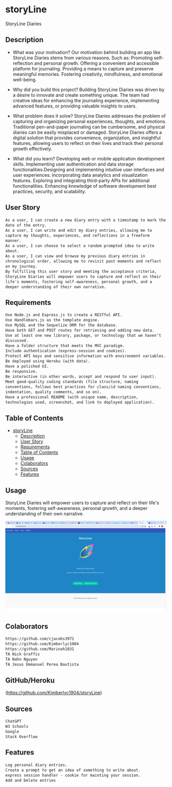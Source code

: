 # storyLine
StoryLine Diaries 

## Description

- What was your motivation? Our motivation behind building an app like StoryLine Diaries stems from various reasons. Such as: Promoting self-reflection and personal growth. Offering a convenient and accessible platform for journaling. Providing a means to capture and preserve meaningful memories. Fostering creativity, mindfulness, and emotional well-being.

- Why did you build this project? Building StoryLine Diaries was driven by a desire to innovate and create something unique. The team had creative ideas for enhancing the journaling experience, implementing advanced features, or providing valuable insights to users.
  
- What problem does it solve? StoryLine Diaries addresses the problem of capturing and organizing personal experiences, thoughts, and emotions. Traditional pen-and-paper journaling can be cumbersome, and physical diaries can be easily misplaced or damaged. StoryLine Diaries offers a digital solution that provides convenience, organization, and insightful features, allowing users to reflect on their lives and track their personal growth effectively.
  
- What did you learn? Developing web or mobile application development skills. Implementing user authentication and data storage functionalities.Designing and implementing intuitive user interfaces and user experiences. Incorporating data analytics and visualization features. Exploring and integrating third-party APIs for additional functionalities. Enhancing knowledge of software development best practices, security, and scalability.
  
## User Story
```
As a user, I can create a new diary entry with a timestamp to mark the date of the entry.
As a user, I can write and edit my diary entries, allowing me to capture my thoughts, experiences, and reflections in a freeform manner.
As a user, I can choose to select a random prompted idea to write about.
As a user, I can view and browse my previous diary entries in chronological order, allowing me to revisit past moments and reflect on my journey.
By fulfilling this user story and meeting the acceptance criteria, StoryLine Diaries will empower users to capture and reflect on their life's moments, fostering self-awareness, personal growth, and a deeper understanding of their own narrative.
```

## Requirements
```
Use Node.js and Express.js to create a RESTful API.
Use Handlebars.js as the template engine.
Use MySQL and the Sequelize ORM for the database.
Have both GET and POST routes for retrieving and adding new data.
Use at least one new library, package, or technology that we haven’t discussed.
Have a folder structure that meets the MVC paradigm.
Include authentication (express-session and cookies).
Protect API keys and sensitive information with environment variables.
Be deployed using Heroku (with data).
Have a polished UI.
Be responsive.
Be interactive (in other words, accept and respond to user input).
Meet good-quality coding standards (file structure, naming conventions, follows best practices for class/id naming conventions, indentation, quality comments, and so on).
Have a professional README (with unique name, description, technologies used, screenshot, and link to deployed application).
```

## Table of Contents

- [storyLine](#storyline)
  - [Description](#description)
  - [User Story](#user-story)
  - [Requirements](#requirements)
  - [Table of Contents](#table-of-contents)
  - [Usage](#usage)
  - [Colaborators](#colaborators)
  - [Sources](#sources)
  - [Features](#features)

## Usage

StoryLine Diaries will empower users to capture and reflect on their life's moments, fostering self-awareness, personal growth, and a deeper understanding of their own narrative.


![alt text](assets/images/ScreenShot.png)


## Colaborators
```
https://github.com/cjacobs3971
https://github.com/Kimberlyc1904
https://github.com/Marinah1031
TA Nick Graffis
TA Nahn Nguyen
TA Jesus Emmanuel Perea Bautista
```
## GitHub/Heroku
(https://github.com/Kimberlyc1904/storyLine)


## Sources
```
ChatGPT
W3 Schools
Google
Stack Overflow
```

## Features
```
Log personal diary entries.
Create a prompt to get an idea of something to write about.
express session handler - cookie for mainting your session.
Add and Delete entries
```
